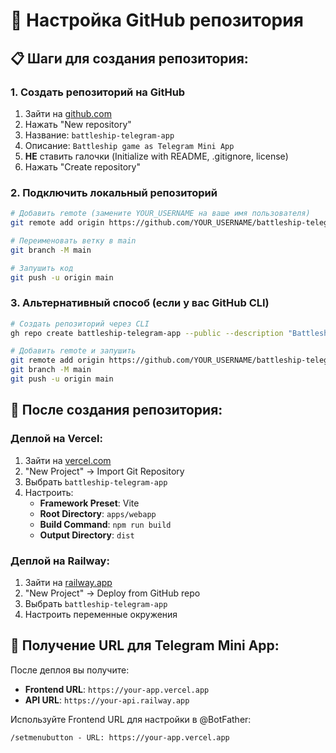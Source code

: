 # 🚀 Настройка GitHub репозитория

## 📋 Шаги для создания репозитория:

### 1. **Создать репозиторий на GitHub**
1. Зайти на [github.com](https://github.com)
2. Нажать "New repository"
3. Название: `battleship-telegram-app`
4. Описание: `Battleship game as Telegram Mini App`
5. **НЕ** ставить галочки (Initialize with README, .gitignore, license)
6. Нажать "Create repository"

### 2. **Подключить локальный репозиторий**
```bash
# Добавить remote (замените YOUR_USERNAME на ваше имя пользователя)
git remote add origin https://github.com/YOUR_USERNAME/battleship-telegram-app.git

# Переименовать ветку в main
git branch -M main

# Запушить код
git push -u origin main
```

### 3. **Альтернативный способ (если у вас GitHub CLI)**
```bash
# Создать репозиторий через CLI
gh repo create battleship-telegram-app --public --description "Battleship game as Telegram Mini App"

# Добавить remote и запушить
git remote add origin https://github.com/YOUR_USERNAME/battleship-telegram-app.git
git branch -M main
git push -u origin main
```

## 🔗 После создания репозитория:

### **Деплой на Vercel:**
1. Зайти на [vercel.com](https://vercel.com)
2. "New Project" → Import Git Repository
3. Выбрать `battleship-telegram-app`
4. Настроить:
   - **Framework Preset**: Vite
   - **Root Directory**: `apps/webapp`
   - **Build Command**: `npm run build`
   - **Output Directory**: `dist`

### **Деплой на Railway:**
1. Зайти на [railway.app](https://railway.app)
2. "New Project" → Deploy from GitHub repo
3. Выбрать `battleship-telegram-app`
4. Настроить переменные окружения

## 📱 Получение URL для Telegram Mini App:

После деплоя вы получите:
- **Frontend URL**: `https://your-app.vercel.app`
- **API URL**: `https://your-api.railway.app`

Используйте Frontend URL для настройки в @BotFather:
```
/setmenubutton - URL: https://your-app.vercel.app
```
